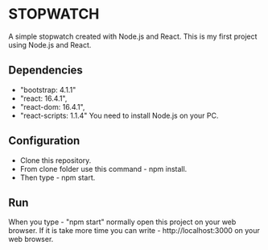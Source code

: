 # STOPWATCH
A simple stopwatch created with Node.js and React. This is my first project using Node.js and React.

## Dependencies

* "bootstrap: 4.1.1"
* "react: 16.4.1",
* "react-dom: 16.4.1",
* "react-scripts: 1.1.4"
You need to install Node.js on your PC.

## Configuration
* Clone this repository.
* From clone folder use this command - npm install.
* Then type - npm start.

## Run
When you type - "npm start" normally open this project on your web browser. If it is take more time you can write - http://localhost:3000 on your web browser.

